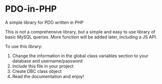 # PDO-in-PHP
A simple library for PDO written in PHP

This is not a comprehensive library, but a simple and easy to use library of basic MySQL queries. More function will be added later, including a JS API.

To use this library:
1. Change the information in the global class variables section to your database and username/password
2. Include this file in your project
3. Create DBC class object
4. Read the documentation and enjoy!
